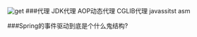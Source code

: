 
![get](https://img.alicdn.com/imgextra/i3/1804849587/TB22vkhapHzQeBjSZFsXXbGvXXa_!!1804849587.png)
###代理
JDK代理
AOP动态代理
CGLIB代理
javassitst
asm   

###Spring的事件驱动到底是个什么鬼结构?























































